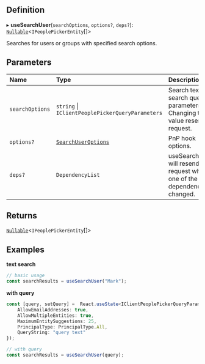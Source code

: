 
## Definition

▸ **useSearchUser**(`searchOptions`, `options?`, `deps?`): [`Nullable`](../Types/NullableT.md)<`IPeoplePickerEntity`[]\>

Searches for users or groups with specified search options.

## Parameters

| Name | Type | Description |
| :------ | :------ | :------ |
| `searchOptions` | `string` \| `IClientPeoplePickerQueryParameters` | Search text or search query parameters. Changing the value resends request. |
| `options?` | [`SearchUserOptions`](../Interfaces/SearchUserOptions.md) | PnP hook options. |
| `deps?` | `DependencyList` | useSearchUser will resend request when one of the dependencies changed. |

## Returns

[`Nullable`](../Types/NullableT.md)<`IPeoplePickerEntity`[]\>

## Examples

**text search**

```typescript
// basic usage
const searchResults = useSearchUser("Mark");
```

**with query**

```typescript
const [query, setQuery] =  React.useState<IClientPeoplePickerQueryParameters>({
    AllowEmailAddresses: true,
    AllowMultipleEntities: true,
    MaximumEntitySuggestions: 25,
    PrincipalType: PrincipalType.All,
    QueryString: "query text"
});

// with query
const searchResults = useSearchUser(query);
```